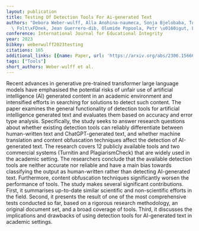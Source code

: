 ```yaml
---
layout: publication
title: Testing Of Detection Tools For Ai-generated Text
authors: "Debora Weber-wulff, Alla Anohina-naumeca, Sonja Bjelobaba, Tom\xE1\u0161\
  \ Folt\xFDnek, Jean Guerrero-dib, Olumide Popoola, Petr \u0160igut, Lorna Waddington"
conference: International Journal for Educational Integrity
year: 2023
bibkey: weberwulff2023testing
citations: 165
additional_links: [{name: Paper, url: 'https://arxiv.org/abs/2306.15666'}]
tags: ["Tools"]
short_authors: Weber-wulff et al.
---
```

Recent advances in generative pre-trained transformer large language models
have emphasised the potential risks of unfair use of artificial intelligence
(AI) generated content in an academic environment and intensified efforts in
searching for solutions to detect such content. The paper examines the general
functionality of detection tools for artificial intelligence generated text and
evaluates them based on accuracy and error type analysis. Specifically, the
study seeks to answer research questions about whether existing detection tools
can reliably differentiate between human-written text and ChatGPT-generated
text, and whether machine translation and content obfuscation techniques affect
the detection of AI-generated text. The research covers 12 publicly available
tools and two commercial systems (Turnitin and PlagiarismCheck) that are widely
used in the academic setting. The researchers conclude that the available
detection tools are neither accurate nor reliable and have a main bias towards
classifying the output as human-written rather than detecting AI-generated
text. Furthermore, content obfuscation techniques significantly worsen the
performance of tools. The study makes several significant contributions. First,
it summarises up-to-date similar scientific and non-scientific efforts in the
field. Second, it presents the result of one of the most comprehensive tests
conducted so far, based on a rigorous research methodology, an original
document set, and a broad coverage of tools. Third, it discusses the
implications and drawbacks of using detection tools for AI-generated text in
academic settings.